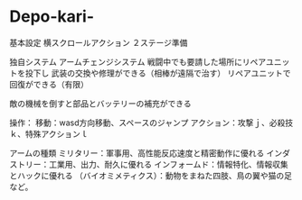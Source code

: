 # Depo-kari-
基本設定
横スクロールアクション
２ステージ準備

独自システム
アームチェンジシステム
戦闘中でも要請した場所にリペアユニットを投下し
武装の交換や修理ができる（相棒が遠隔で治す）
リペアユニットで回復ができる（有限）

敵の機械を倒すと部品とバッテリーの補充ができる

操作：
移動：wasd方向移動、スペースのジャンプ
アクション：攻撃ｊ、必殺技ｋ、特殊アクションｌ

アームの種類
ミリタリー：軍事用、高性能反応速度と精密動作に優れる
インダストリー：工業用、出力、耐久に優れる
インフォームド：情報特化、情報収集とハックに優れる
（バイオミメティクス）：動物をまねた四肢、鳥の翼や猫の足など。

